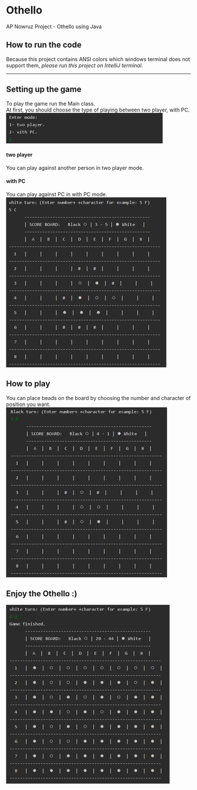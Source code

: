 # Othello
AP Nowruz Project - Othello using Java
## How to run the code
Because this project contains ANSI colors which windows terminal does not support them, *please run this project on IntelliJ terminal*.<hr>
## Setting up the game
To play the game run the Main class.  
At first, you should choose the type of playing between two player, with PC.
<img src=screen/1.png></img>
#### two player
You can play against another person in two player mode.
#### with PC
You can play against PC in  with PC mode.  
<img src=screen/2.png></img>
## How to play
You can place beads on the board by choosing the number and character of position you want.  
<img src=screen/3.png></img>

## Enjoy the Othello :)
<img src=screen/4.png></img>
